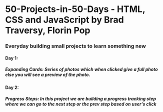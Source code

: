 # 50-Projects-in-50-Days - HTML, CSS and JavaScript by Brad Traversy, Florin Pop

### Everyday building small projects to learn something new

#### Day 1: 
##### Expanding Cards: Series of photos which when clicked give a full photo else you will see a preview of the photo.

#### Day 2:
##### Progress Steps: In this project we are building a progress tracking step where we can go to the next step or the prev step based on user's click

